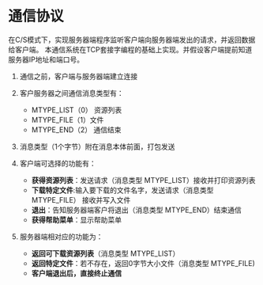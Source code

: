 # 通信协议 #
在C/S模式下，实现服务器端程序监听客户端向服务器端发出的请求，并返回数据给客户端。
本通信系统在TCP套接字编程的基础上实现。并假设客户端提前知道服务器IP地址和端口号。
1. 通信之前，客户端与服务器端建立连接
2. 客户服务器之间通信消息类型有：
	
	- MTYPE_LIST（0） 资源列表
	- MTYPE_FILE（1）文件
	- MTYPE_END（2） 通信结束
3. 消息类型（1个字节）附在消息本体前面，打包发送
4. 客户端可选择的功能有：
	
	- **获得资源列表**：发送请求（消息类型 MTYPE_LIST）接收并打印资源列表
	- **下载特定文件**:输入要下载的文件名字，发送请求（消息类型 MTYPE_FILE） 接收并写入文件
	- **退出**：告知服务器端客户将退出（消息类型 MTYPE_END）结束通信
	- **获得帮助菜单**：显示帮助菜单
5. 服务器端相对应的功能为：
	- **返回可下载资源列表**（消息类型 MTYPE_LIST）
	- **返回特定文件**：若不存在，返回0字节大小文件（消息类型 MTYPE_FILE)
	- **客户端退出后，直接终止通信**
